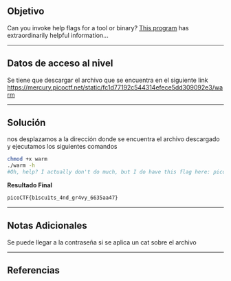## Objetivo 

Can you invoke help flags for a tool or binary? [This program](https://mercury.picoctf.net/static/fc1d77192c544314efece5dd309092e3/warm) has extraordinarily helpful information...

---
## Datos de acceso al nivel 

Se tiene que descargar el archivo que se encuentra en el siguiente link 
https://mercury.picoctf.net/static/fc1d77192c544314efece5dd309092e3/warm

---
## Solución 

nos desplazamos a la dirección donde se encuentra el archivo descargado y ejecutamos los siguientes comandos 

``` bash
chmod +x warm
./warm -h 
#Oh, help? I actually don't do much, but I do have this flag here: picoCTF{b1scu1ts_4nd_gr4vy_6635aa47}

```

**Resultado Final**

``` bash
picoCTF{b1scu1ts_4nd_gr4vy_6635aa47}
```

---
## Notas Adicionales 

Se puede llegar a la contraseña si se aplica un cat sobre el archivo 

---
## Referencias 